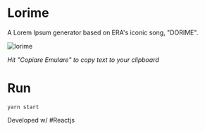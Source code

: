 # Lorime

A Lorem Ipsum generator based on ERA's iconic song, "DORIME".

![lorime](https://github.com/bandeiraos/lorime/assets/15945788/6dc34c90-079f-4a4c-8241-614eeb8fecf9)

_Hit "Copiare Emulare" to copy text to your clipboard_

# Run
```
yarn start
```

Developed w/ #Reactjs
